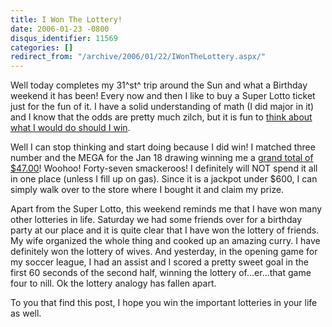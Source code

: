 ```yaml
---
title: I Won The Lottery!
date: 2006-01-23 -0800
disqus_identifier: 11569
categories: []
redirect_from: "/archive/2006/01/22/IWonTheLottery.aspx/"
---
```


Well today completes my 31^st^ trip around the Sun and what a Birthday
weekend it has been! Every now and then I like to buy a Super Lotto
ticket just for the fun of it. I have a solid understanding of math (I
did major in it) and I know that the odds are pretty much zilch, but it
is fun to [think about what I would do should I
win](https://haacked.com/archive/2004/03/09/242.aspx).

Well I can stop thinking and start doing because I did win! I matched
three number and the MEGA for the Jan 18 drawing winning me a [grand
total of
\$47.00](http://www.calottery.com/Games/SuperLottoPlus/WinningNumbers/default.htm?DrawNum=1961)!
Woohoo! Forty-seven smackeroos! I definitely will NOT spend it all in
one place (unless I fill up on gas). Since it is a jackpot under \$600,
I can simply walk over to the store where I bought it and claim my
prize.

Apart from the Super Lotto, this weekend reminds me that I have won many
other lotteries in life. Saturday we had some friends over for a
birthday party at our place and it is quite clear that I have won the
lottery of friends. My wife organized the whole thing and cooked up an
amazing curry. I have definitely won the lottery of wives. And
yesterday, in the opening game for my soccer league, I had an assist and
I scored a pretty sweet goal in the first 60 seconds of the second half,
winning the lottery of...er...that game four to nill. Ok the lottery
analogy has fallen apart.

To you that find this post, I hope you win the important lotteries in
your life as well.

